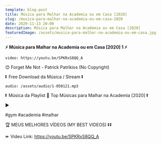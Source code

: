 ```yaml
---
template: blog-post
title: Música para Malhar na Academia ou em Casa [2020]
slug: /musica-para-malhar-na-academia-ou-em-casa-2020
date: 2020-11-13 20:00
description: Música para Malhar na Academia ou em Casa [2020]
featuredImage: /assets/musica-para-malhar-na-academia-ou-em-casa.jpg
---
```

**⚡ Música para Malhar na Academia ou em Casa [2020] 1 ⚡**


<!-- #1: Embed through web URL -->
`video: https://youtu.be/SPKRxS8QQ_A`

😊 Forget Me Not - Patrick Patrikios (No Copyright)

⏬ Free Download da Música / Stream ⏬

`audio: /assets/audio/1-050121.mp3`

⏬ Música da Playlist 💙 Top Músicas para Malhar na Academia [2020] ⏬

▶ 

#gym #academia #malhar

🏆 MEUS MELHORES VÍDEOS (MY BEST VIDEOS) ⏬⏬

⏩ Video Link: https://youtu.be/SPKRxS8QQ_A